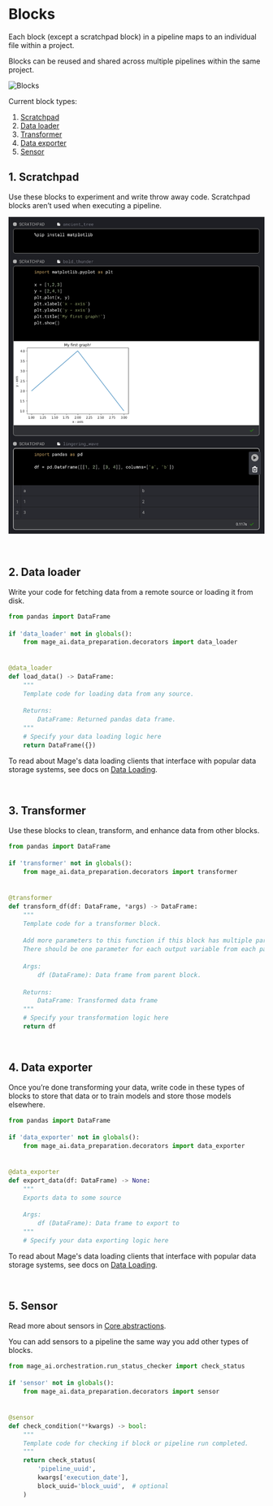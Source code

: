 # Blocks

Each block (except a scratchpad block) in a pipeline maps to an individual file within a project.

Blocks can be reused and shared across multiple pipelines within the same project.

<img height="240" alt="Blocks" src="https://user-images.githubusercontent.com/97557538/198362650-6a61dfb2-8afb-40d4-b5ce-fb9f145f23a6.png">

Current block types:

1. [Scratchpad](#1-scratchpad)
1. [Data loader](#2-data-loader)
1. [Transformer](#3-transformer)
1. [Data exporter](#4-data-exporter)
1. [Sensor](#5-sensor)

## 1. Scratchpad

Use these blocks to experiment and write throw away code.
Scratchpad blocks aren’t used when executing a pipeline.

<img
  alt="Scratchpad"
  src="../../media/scratchpad.png"
/>

<br />

## 2. Data loader

Write your code for fetching data from a remote source or loading it from disk.

```python
from pandas import DataFrame

if 'data_loader' not in globals():
    from mage_ai.data_preparation.decorators import data_loader


@data_loader
def load_data() -> DataFrame:
    """
    Template code for loading data from any source.

    Returns:
        DataFrame: Returned pandas data frame.
    """
    # Specify your data loading logic here
    return DataFrame({})
```

To read about Mage's data loading clients that interface with popular data storage systems, see docs on [Data Loading](./data_loading.md).

<br />

## 3. Transformer

Use these blocks to clean, transform, and enhance data from other blocks.

```python
from pandas import DataFrame

if 'transformer' not in globals():
    from mage_ai.data_preparation.decorators import transformer


@transformer
def transform_df(df: DataFrame, *args) -> DataFrame:
    """
    Template code for a transformer block.

    Add more parameters to this function if this block has multiple parent blocks.
    There should be one parameter for each output variable from each parent block.

    Args:
        df (DataFrame): Data frame from parent block.

    Returns:
        DataFrame: Transformed data frame
    """
    # Specify your transformation logic here
    return df
```

<br />

## 4. Data exporter

Once you’re done transforming your data, write code in these types of blocks to store that data or
to train models and store those models elsewhere.

```python
from pandas import DataFrame

if 'data_exporter' not in globals():
    from mage_ai.data_preparation.decorators import data_exporter


@data_exporter
def export_data(df: DataFrame) -> None:
    """
    Exports data to some source

    Args:
        df (DataFrame): Data frame to export to
    """
    # Specify your data exporting logic here
```

To read about Mage's data loading clients that interface with popular data storage systems, see docs on [Data Loading](./data_loading.md).

<br />

## 5. Sensor

Read more about sensors in [Core abstractions](../core/abstractions.md#sensor).

You can add sensors to a pipeline the same way you add other types of blocks.

```python
from mage_ai.orchestration.run_status_checker import check_status

if 'sensor' not in globals():
    from mage_ai.data_preparation.decorators import sensor


@sensor
def check_condition(**kwargs) -> bool:
    """
    Template code for checking if block or pipeline run completed.
    """
    return check_status(
        'pipeline_uuid',
        kwargs['execution_date'],
        block_uuid='block_uuid',  # optional
    )
```

<br />
